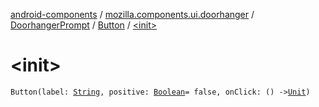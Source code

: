 [android-components](../../../index.md) / [mozilla.components.ui.doorhanger](../../index.md) / [DoorhangerPrompt](../index.md) / [Button](index.md) / [&lt;init&gt;](./-init-.md)

# &lt;init&gt;

`Button(label: `[`String`](https://kotlinlang.org/api/latest/jvm/stdlib/kotlin/-string/index.html)`, positive: `[`Boolean`](https://kotlinlang.org/api/latest/jvm/stdlib/kotlin/-boolean/index.html)` = false, onClick: () -> `[`Unit`](https://kotlinlang.org/api/latest/jvm/stdlib/kotlin/-unit/index.html)`)`